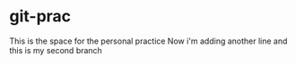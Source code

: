 # git-prac
This is the space for the personal practice
Now i'm adding another line and this is my second branch
